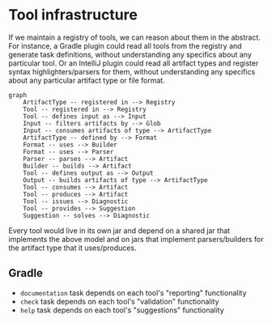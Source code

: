# Tool infrastructure

If we maintain a registry of tools, we can reason about them in the abstract.
For instance, a Gradle plugin could read all tools from the registry and generate task definitions, without
understanding any specifics about any particular tool.
Or an IntelliJ plugin could read all artifact types and register syntax highlighters/parsers for them, without
understanding any specifics about any particular artifact type or file format.

```mermaid
graph
    ArtifactType -- registered in --> Registry
    Tool -- registered in --> Registry
    Tool -- defines input as --> Input
    Input -- filters artifacts by --> Glob
    Input -- consumes artifacts of type --> ArtifactType
    ArtifactType -- defined by --> Format
    Format -- uses --> Builder
    Format -- uses --> Parser
    Parser -- parses --> Artifact
    Builder -- builds --> Artifact
    Tool -- defines output as --> Output
    Output -- builds artifacts of type --> ArtifactType
    Tool -- consumes --> Artifact
    Tool -- produces --> Artifact
    Tool -- issues --> Diagnostic
    Tool -- provides --> Suggestion
    Suggestion -- solves --> Diagnostic
```

Every tool would live in its own jar and depend on a shared jar that implements the above model and on jars that
implement parsers/builders for the artifact type that it uses/produces.

## Gradle

- `documentation` task depends on each tool's "reporting" functionality
- `check` task depends on each tool's "validation" functionality
- `help` task depends on each tool's "suggestions" functionality
